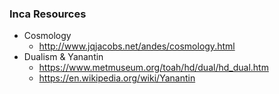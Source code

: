 ### Inca Resources
* Cosmology
	* http://www.jqjacobs.net/andes/cosmology.html
* Dualism & Yanantin
	* https://www.metmuseum.org/toah/hd/dual/hd_dual.htm
	* https://en.wikipedia.org/wiki/Yanantin